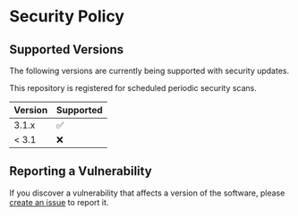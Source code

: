 # Security Policy

## Supported Versions

The following versions are currently being supported with security updates.

This repository is registered for scheduled periodic security scans.

| Version | Supported
| - | -
| 3.1.x | :white_check_mark:
| < 3.1 | :x:

## Reporting a Vulnerability

If you discover a vulnerability that affects a version of the software, please [create an issue](https://github.com/omrilotan/isbot/issues/new/choose) to report it.
